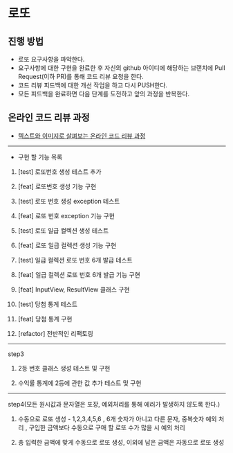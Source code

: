 # 로또
## 진행 방법
* 로또 요구사항을 파악한다.
* 요구사항에 대한 구현을 완료한 후 자신의 github 아이디에 해당하는 브랜치에 Pull Request(이하 PR)를 통해 코드 리뷰 요청을 한다.
* 코드 리뷰 피드백에 대한 개선 작업을 하고 다시 PUSH한다.
* 모든 피드백을 완료하면 다음 단계를 도전하고 앞의 과정을 반복한다.

## 온라인 코드 리뷰 과정
* [텍스트와 이미지로 살펴보는 온라인 코드 리뷰 과정](https://github.com/next-step/nextstep-docs/tree/master/codereview)

---

* 구현 할 기능 목록
1. [test] 로또번호 생성 테스트 추가

2. [feat] 로또번호 생성 기능 구현

3. [test] 로또 번호 생성 exception 테스트

4. [feat] 로또 번호 exception 기능 구현

5. [test] 로또 일급 컬렉션 생성 테스트

6. [feat] 로또 일급 컬렉션 생성 기능 구현

7. [test] 일급 컬렉션 로또 번호 6개 발급 테스트

8. [feat] 일급 컬렉션 로또 번호 6개 발급 기능 구현

9. [feat] InputView, ResultView 클래스 구현

10. [test] 당첨 통계 테스트

11. [feat] 당첨 통계 구현

12. [refactor] 전반적인 리팩토링


---------------

step3

1. 2등 번호 클래스 생성 테스트 및 구현

2. 수익률 통계에 2등에 관한 값 추가 테스트 및 구현

---------------

step4(모든 원시값과 문자열은 포장, 예외처리를 통해 에러가 발생하지 않도록 한다.)

1. 수동으로 로또 생성 - 1,2,3,4,5,6 , 6개 숫자가 아니고 다른 문자, 중복숫자 예외 처리
, 구입한 금액보다 수동으로 구매 할 로또 수가 많을 시 예외 처리

2. 총 입력한 금액에 맞게 수동으로 로또 생성, 이외에 남은 금액은 자동으로 로또 생성







